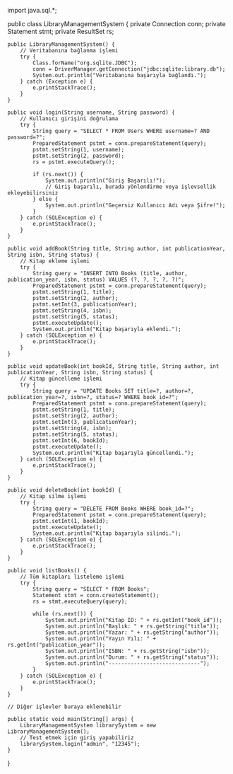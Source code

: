 import java.sql.*;

public class LibraryManagementSystem {
    private Connection conn;
    private Statement stmt;
    private ResultSet rs;

    public LibraryManagementSystem() {
        // Veritabanına bağlanma işlemi
        try {
            Class.forName("org.sqlite.JDBC");
            conn = DriverManager.getConnection("jdbc:sqlite:library.db");
            System.out.println("Veritabanına başarıyla bağlandı.");
        } catch (Exception e) {
            e.printStackTrace();
        }
    }

    public void login(String username, String password) {
        // Kullanıcı girişini doğrulama
        try {
            String query = "SELECT * FROM Users WHERE username=? AND password=?";
            PreparedStatement pstmt = conn.prepareStatement(query);
            pstmt.setString(1, username);
            pstmt.setString(2, password);
            rs = pstmt.executeQuery();

            if (rs.next()) {
                System.out.println("Giriş Başarılı!");
                // Giriş başarılı, burada yönlendirme veya işlevsellik ekleyebilirsiniz
            } else {
                System.out.println("Geçersiz Kullanıcı Adı veya Şifre!");
            }
        } catch (SQLException e) {
            e.printStackTrace();
        }
    }

    public void addBook(String title, String author, int publicationYear, String isbn, String status) {
        // Kitap ekleme işlemi
        try {
            String query = "INSERT INTO Books (title, author, publication_year, isbn, status) VALUES (?, ?, ?, ?, ?)";
            PreparedStatement pstmt = conn.prepareStatement(query);
            pstmt.setString(1, title);
            pstmt.setString(2, author);
            pstmt.setInt(3, publicationYear);
            pstmt.setString(4, isbn);
            pstmt.setString(5, status);
            pstmt.executeUpdate();
            System.out.println("Kitap başarıyla eklendi.");
        } catch (SQLException e) {
            e.printStackTrace();
        }
    }

    public void updateBook(int bookId, String title, String author, int publicationYear, String isbn, String status) {
        // Kitap güncelleme işlemi
        try {
            String query = "UPDATE Books SET title=?, author=?, publication_year=?, isbn=?, status=? WHERE book_id=?";
            PreparedStatement pstmt = conn.prepareStatement(query);
            pstmt.setString(1, title);
            pstmt.setString(2, author);
            pstmt.setInt(3, publicationYear);
            pstmt.setString(4, isbn);
            pstmt.setString(5, status);
            pstmt.setInt(6, bookId);
            pstmt.executeUpdate();
            System.out.println("Kitap başarıyla güncellendi.");
        } catch (SQLException e) {
            e.printStackTrace();
        }
    }

    public void deleteBook(int bookId) {
        // Kitap silme işlemi
        try {
            String query = "DELETE FROM Books WHERE book_id=?";
            PreparedStatement pstmt = conn.prepareStatement(query);
            pstmt.setInt(1, bookId);
            pstmt.executeUpdate();
            System.out.println("Kitap başarıyla silindi.");
        } catch (SQLException e) {
            e.printStackTrace();
        }
    }

    public void listBooks() {
        // Tüm kitapları listeleme işlemi
        try {
            String query = "SELECT * FROM Books";
            Statement stmt = conn.createStatement();
            rs = stmt.executeQuery(query);

            while (rs.next()) {
                System.out.println("Kitap ID: " + rs.getInt("book_id"));
                System.out.println("Başlık: " + rs.getString("title"));
                System.out.println("Yazar: " + rs.getString("author"));
                System.out.println("Yayın Yılı: " + rs.getInt("publication_year"));
                System.out.println("ISBN: " + rs.getString("isbn"));
                System.out.println("Durum: " + rs.getString("status"));
                System.out.println("-----------------------------");
            }
        } catch (SQLException e) {
            e.printStackTrace();
        }
    }

    // Diğer işlevler buraya eklenebilir

    public static void main(String[] args) {
        LibraryManagementSystem librarySystem = new LibraryManagementSystem();
        // Test etmek için giriş yapabiliriz
        librarySystem.login("admin", "12345");
    }
}
